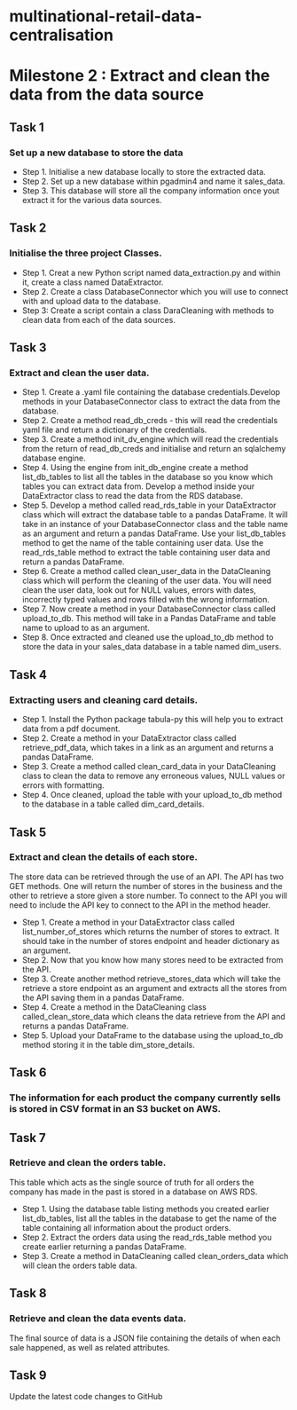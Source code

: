 # multinational-retail-data-centralisation

# Milestone 2 : Extract and clean the data from the data source
## Task 1
### Set up a new database to store the data
- Step 1. Initialise a new database locally to store the extracted data.
- Step 2. Set up a new database within pgadmin4 and name it sales_data.
- Step 3. This database will store all the company information once yout extract it for the various data sources.

## Task 2
### Initialise the three project Classes.
- Step 1. Creat a new Python script named data_extraction.py and within it, create a class named DataExtractor.
- Step 2. Create a class DatabaseConnector which you will use to connect with and upload data to the database.
- Step 3: Create a script contain a class DaraCleaning with methods to clean data from each of the data sources.

## Task 3
### Extract and clean the user data.
- Step 1. Create a .yaml file containing the database credentials.Develop methods in your DatabaseConnector class to extract the data from the database.
- Step 2. Create a method read_db_creds - this will read the credentials yaml file and return a dictionary of the credentials.
- Step 3. Create a method init_dv_engine which will read the credentials from the return of read_db_creds and initialise and return an sqlalchemy database engine.
- Step 4. Using the engine from init_db_engine create a method list_db_tables to list all the tables in the database so you know which tables you can extract data from. Develop a method inside your DataExtractor class to read the data from the RDS database.
- Step 5. Develop a method called read_rds_table in your DataExtractor class which will extract the database table to a pandas DataFrame. It will take in an instance of your DatabaseConnector class and the table name as an argument and return a pandas DataFrame. Use your list_db_tables method to get the name of the table containing user data. Use the read_rds_table method to extract the table containing user data and return a pandas DataFrame.
- Step 6. Create a method called clean_user_data in the DataCleaning class which will perform the cleaning of the user data. You will need clean the user data, look out for NULL values, errors with dates, incorrectly typed values and rows filled with the wrong information.
- Step 7. Now create a method in your DatabaseConnector class called upload_to_db. This method will take in a Pandas DataFrame and table name to upload to as an argument.
- Step 8. Once extracted and cleaned use the upload_to_db method to store the data in your sales_data database in a table named dim_users.

## Task 4
### Extracting users and cleaning card details.
- Step 1. Install the Python package tabula-py this will help you to extract data from a pdf document.
- Step 2. Create a method in your DataExtractor class called retrieve_pdf_data, which takes in a link as an argument and returns a pandas DataFrame.
- Step 3. Create a method called clean_card_data in your DataCleaning class to clean the data to remove any erroneous values, NULL values or errors with formatting.
- Step 4. Once cleaned, upload the table with your upload_to_db method to the database in a table called dim_card_details.

## Task 5
### Extract and clean the details of each store.
The store data can be retrieved through the use of an API.  The API has two GET methods. One will return the number of stores in the business and the other to retrieve a store given a store number.  To connect to the API you will need to include the API key to connect to the API in the method header.
- Step 1. Create a method in your DataExtractor class called list_number_of_stores which returns the number of stores to extract. It should take in the number of stores endpoint and header dictionary as an argument.
- Step 2. Now that you know how many stores need to be extracted from the API.
- Step 3. Create another method retrieve_stores_data which will take the retrieve a store endpoint as an argument and extracts all the stores from the API saving them in a pandas DataFrame.
- Step 4. Create a method in the DataCleaning class called_clean_store_data which cleans the data retrieve from the API and returns a pandas DataFrame.
- Step 5. Upload your DataFrame to the database using the upload_to_db method storing it in the table dim_store_details.

## Task 6
### The information for each product the company currently sells is stored in CSV format in an S3 bucket on AWS.

## Task 7
### Retrieve and clean the orders table.
This table which acts as the single source of truth for all orders the company has made in the past is stored in a database on AWS RDS.
- Step 1. Using the database table listing methods you created earlier list_db_tables, list all the tables in the database to get the name of the table containing all information about the product orders.
- Step 2. Extract the orders data using the read_rds_table method you create earlier returning a pandas DataFrame.
- Step 3. Create a method in DataCleaning called clean_orders_data which will clean the orders table data.

## Task 8
### Retrieve and clean the data events data.
The final source of data is a JSON file containing the details of when each sale happened, as well as related attributes.

## Task 9
Update the latest code changes to GitHub
